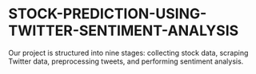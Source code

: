 # STOCK-PREDICTION-USING-TWITTER-SENTIMENT-ANALYSIS
Our project is structured into nine stages: collecting stock data, scraping Twitter data, preprocessing tweets, and performing sentiment analysis.
